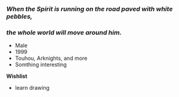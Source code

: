 ### *When the Spirit is running on the road paved with white pebbles,*
### *the whole world will move around him.*

- Male
- 1999
- Touhou, Arknights, and more
- Somthing interesting

**Wishlist**
- learn drawing
